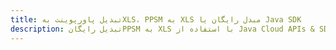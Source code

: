 ---title: تبدیل پاورپوینت بهXLS، PPSM به XLS مبدل رایگان یا Java SDKdescription: تبدیل رایگانPPSM به XLS با استفاده از Java Cloud APIs & SDK. همچنین اسناد Microsoft PowerPoint را در Cloud ایجاد، ویرایش و رندر کنید.---